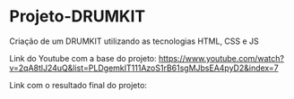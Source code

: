 # Projeto-DRUMKIT

Criação de um DRUMKIT utilizando as tecnologias HTML, CSS e JS

Link do Youtube com a base do projeto: https://www.youtube.com/watch?v=2qA8tlJ24uQ&list=PLDgemkIT111AzoS1rB61sgMJbsEA4pyD2&index=7

Link com o resultado final do projeto: 
